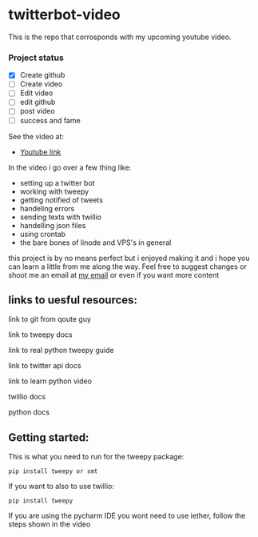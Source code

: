 # twitterbot-video
This is the repo that corrosponds with my upcoming youtube video.

### Project status

- [X] Create github
- [ ] Create video
- [ ] Edit video
- [ ] edit github
- [ ] post video
- [ ] success and fame

See the video at:
- [Youtube link](youtube.com)

In the video i go over a few thing like:
- setting up a twitter bot
- working with tweepy
- getting notified of tweets
- handeling errors
- sending texts with twillio
- handelling json files
- using crontab
- the bare bones of linode and VPS's in general

this project is by no means perfect but i enjoyed making it and i hope you can learn a little from me along the way. Feel free to suggest changes or shoot me an email at [my email](mailto:joshua.himmens@gmail.com) or even if you want more content

## links to uesful resources:

link to git from qoute guy

link to tweepy docs

link to real python tweepy guide

link to twitter api docs

link to learn python video

twillio docs

python docs

## Getting started:

This is what you need to run for the tweepy package:

    pip install tweepy or smt
    
If you want to also to use twillio:

    pip install tweepy

If you are using the pycharm IDE you wont need to use iether, follow the steps shown in the video